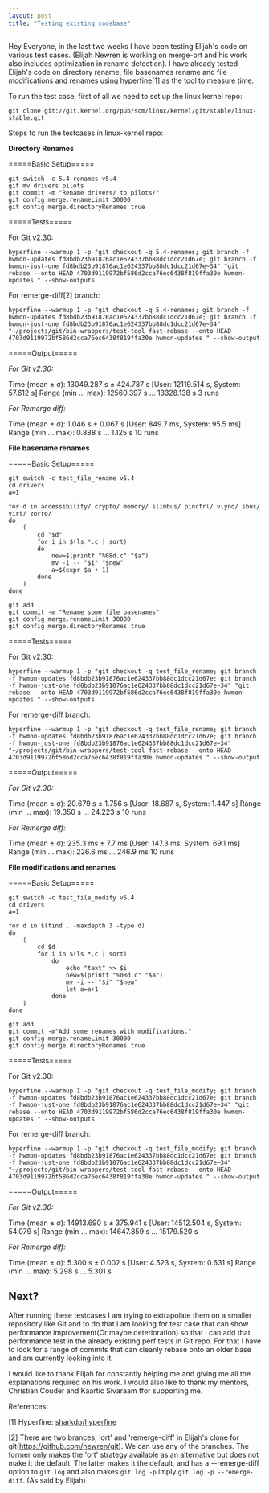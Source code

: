 ```yaml
---
layout: post
title: "Testing existing codebase"
---
```


Hey Everyone, in the last two weeks I have been testing Elijah's code on various test cases. (Elijah Newren is working on merge-ort and his work also includes optimization in rename detection). I have already tested Elijah's code on directory rename, file basenames rename and file modifications and renames using hyperfine[1] as the tool to measure time.

To run the test case, first of all we need to set up the linux kernel repo:

`git clone git://git.kernel.org/pub/scm/linux/kernel/git/stable/linux-stable.git`

Steps to run the testcases in linux-kernel repo:

**Directory Renames**

=====Basic Setup=====

```
git switch -c 5.4-renames v5.4
git mv drivers pilots  
git commit -m "Rename drivers/ to pilots/"
git config merge.renameLimit 30000
git config merge.directoryRenames true
```

=====Tests=====

For Git v2.30:

`hyperfine --warmup 1 -p "git checkout -q 5.4-renames; git branch -f hwmon-updates fd8bdb23b91876ac1e624337bb88dc1dcc21d67e; git branch -f hwmon-just-one fd8bdb23b91876ac1e624337bb88dc1dcc21d67e~34" "git rebase --onto HEAD 4703d9119972bf586d2cca76ec6438f819ffa30e hwmon-updates " --show-outputs` 

For remerge-diff[2] branch:

`hyperfine --warmup 1 -p "git checkout -q 5.4-renames; git branch -f hwmon-updates fd8bdb23b91876ac1e624337bb88dc1dcc21d67e; git branch -f hwmon-just-one fd8bdb23b91876ac1e624337bb88dc1dcc21d67e~34" "~/projects/git/bin-wrappers/test-tool fast-rebase --onto HEAD 4703d9119972bf586d2cca76ec6438f819ffa30e hwmon-updates " --show-output` 


=====Output=====

*For Git v2.30:*

Time (mean ± σ): 13049.287 s ± 424.787 s [User: 12119.514 s, System: 57.612 s]
Range (min … max): 12560.397 s … 13328.138 s 3 runs

*For Remerge diff:*

Time (mean ± σ): 1.046 s ± 0.067 s [User: 849.7 ms, System: 95.5 ms]
Range (min … max): 0.888 s … 1.125 s 10 runs

**File basename renames**

=====Basic Setup=====

```
git switch -c test_file_rename v5.4
cd drivers
a=1

for d in accessibility/ crypto/ memory/ slimbus/ pinctrl/ vlynq/ sbus/
virt/ zorro/
do
    (
        cd "$d"
        for i in $(ls *.c | sort)
        do
            new=$(printf "%08d.c" "$a")
            mv -i -- "$i" "$new"
            a=$(expr $a + 1)
        done
    )
done

git add .
git commit -m "Rename some file basenames"
git config merge.renameLimit 30000
git config merge.directoryRenames true
```

=====Tests=====

For Git v2.30:

`hyperfine --warmup 1 -p "git checkout -q test_file_rename; git branch -f hwmon-updates fd8bdb23b91876ac1e624337bb88dc1dcc21d67e; git branch -f hwmon-just-one fd8bdb23b91876ac1e624337bb88dc1dcc21d67e~34" "git rebase --onto HEAD 4703d9119972bf586d2cca76ec6438f819ffa30e hwmon-updates " --show-outputs` 

For remerge-diff branch:

`hyperfine --warmup 1 -p "git checkout -q test_file_rename; git branch -f hwmon-updates fd8bdb23b91876ac1e624337bb88dc1dcc21d67e; git branch -f hwmon-just-one fd8bdb23b91876ac1e624337bb88dc1dcc21d67e~34" "~/projects/git/bin-wrappers/test-tool fast-rebase --onto HEAD 4703d9119972bf586d2cca76ec6438f819ffa30e hwmon-updates " --show-output` 


=====Output=====

*For Git v2.30:*

Time (mean ± σ): 20.679 s ± 1.756 s [User: 18.687 s, System: 1.447 s]
Range (min … max): 19.350 s … 24.223 s 10 runs

*For Remerge diff:*

Time (mean ± σ): 235.3 ms ± 7.7 ms [User: 147.3 ms, System: 69.1 ms]
Range (min … max): 226.6 ms … 246.9 ms 10 runs

**File modifications and renames**

=====Basic Setup=====

```
git switch -c test_file_modify v5.4
cd drivers
a=1

for d in $(find . -maxdepth 3 -type d)
do
    (
        cd $d
        for i in $(ls *.c | sort)
            do
                echo "text" >> $i
                new=$(printf "%08d.c" "$a")
                mv -i -- "$i" "$new"
                let a=a+1
            done
    )
done

git add .
git commit -m"Add some renames with modifications."
git config merge.renameLimit 30000
git config merge.directoryRenames true
```

=====Tests=====

For Git v2.30:

`hyperfine --warmup 1 -p "git checkout -q test_file_modify; git branch -f hwmon-updates fd8bdb23b91876ac1e624337bb88dc1dcc21d67e; git branch -f hwmon-just-one fd8bdb23b91876ac1e624337bb88dc1dcc21d67e~34" "git rebase --onto HEAD 4703d9119972bf586d2cca76ec6438f819ffa30e hwmon-updates " --show-outputs` 

For remerge-diff branch:

`hyperfine --warmup 1 -p "git checkout -q test_file_modify; git branch -f hwmon-updates fd8bdb23b91876ac1e624337bb88dc1dcc21d67e; git branch -f hwmon-just-one fd8bdb23b91876ac1e624337bb88dc1dcc21d67e~34" "~/projects/git/bin-wrappers/test-tool fast-rebase --onto HEAD 4703d9119972bf586d2cca76ec6438f819ffa30e hwmon-updates " --show-output` 


=====Output=====

*For Git v2.30:*

Time (mean ± σ): 14913.690 s ± 375.941 s [User: 14512.504 s, System: 54.079 s]
Range (min … max): 14647.859 s … 15179.520 s 

*For Remerge diff:*

Time (mean ± σ): 5.300 s ± 0.002 s [User: 4.523 s, System: 0.631 s]
Range (min … max): 5.298 s … 5.301 s 

## Next?

After running these testcases I am trying to extrapolate them on a smaller repository like Git and to do that I am looking for test case that can show performance improvement(Or maybe deterioration) so that I can add that performance test in the already existing perf tests in Git repo. For that I have to look for a range of commits that can cleanly rebase onto an older base and am currently looking into it.

I would like to thank Elijah for constantly helping me and giving me all the explanations required on his work. I would also like to thank my mentors, Christian Couder and Kaartic Sivaraam ffor supporting me.


References:

[1] Hyperfine: [sharkdp/hyperfine](https://github.com/sharkdp/hyperfine)

[2] There are two brances, 'ort' and 'remerge-diff' in Elijah's clone for git(https://github.com/newren/git). We can use any of the branches. The former only makes the 'ort' strategy available as an alternative but does not make it the default.  The latter makes it the default, and has a --remerge-diff option to `git log` and also makes `git log -p` imply `git log -p --remerge-diff`. (As said by Elijah)
